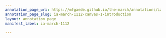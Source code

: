 ```yaml
---
annotation_page_uri: https://mfgaede.github.io/the-march/annotations/ia-march-1112-canvas-1-introduction.json
annotation_page_slug: ia-march-1112-canvas-1-introduction
layout: annotation_page
manifest_label: ia-march-1112

---
```

